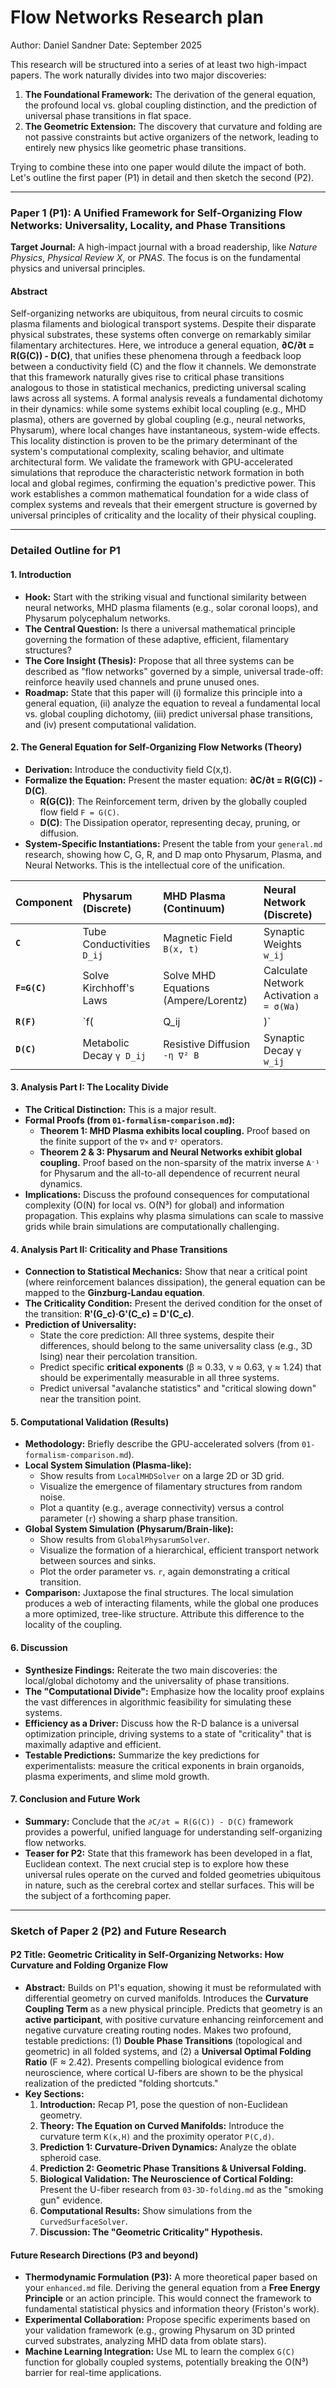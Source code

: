 # Flow Networks Research plan

Author: Daniel Sandner
Date: September 2025

This research will be structured into a series of at least two high-impact papers. The work naturally divides into two major discoveries:

1.  **The Foundational Framework:** The derivation of the general equation, the profound local vs. global coupling distinction, and the prediction of universal phase transitions in flat space.
2.  **The Geometric Extension:** The discovery that curvature and folding are not passive constraints but active organizers of the network, leading to entirely new physics like geometric phase transitions.

Trying to combine these into one paper would dilute the impact of both. Let's outline the first paper (P1) in detail and then sketch the second (P2).

---

### **Paper 1 (P1): A Unified Framework for Self-Organizing Flow Networks: Universality, Locality, and Phase Transitions**

**Target Journal:** A high-impact journal with a broad readership, like *Nature Physics*, *Physical Review X*, or *PNAS*. The focus is on the fundamental physics and universal principles.

#### **Abstract**

Self-organizing networks are ubiquitous, from neural circuits to cosmic plasma filaments and biological transport systems. Despite their disparate physical substrates, these systems often converge on remarkably similar filamentary architectures. Here, we introduce a general equation, **∂C/∂t = R(G(C)) - D(C)**, that unifies these phenomena through a feedback loop between a conductivity field (C) and the flow it channels. We demonstrate that this framework naturally gives rise to critical phase transitions analogous to those in statistical mechanics, predicting universal scaling laws across all systems. A formal analysis reveals a fundamental dichotomy in their dynamics: while some systems exhibit local coupling (e.g., MHD plasma), others are governed by global coupling (e.g., neural networks, Physarum), where local changes have instantaneous, system-wide effects. This locality distinction is proven to be the primary determinant of the system's computational complexity, scaling behavior, and ultimate architectural form. We validate the framework with GPU-accelerated simulations that reproduce the characteristic network formation in both local and global regimes, confirming the equation's predictive power. This work establishes a common mathematical foundation for a wide class of complex systems and reveals that their emergent structure is governed by universal principles of criticality and the locality of their physical coupling.

---

### **Detailed Outline for P1**

#### **1. Introduction**
*   **Hook:** Start with the striking visual and functional similarity between neural networks, MHD plasma filaments (e.g., solar coronal loops), and Physarum polycephalum networks.
*   **The Central Question:** Is there a universal mathematical principle governing the formation of these adaptive, efficient, filamentary structures?
*   **The Core Insight (Thesis):** Propose that all three systems can be described as "flow networks" governed by a simple, universal trade-off: reinforce heavily used channels and prune unused ones.
*   **Roadmap:** State that this paper will (i) formalize this principle into a general equation, (ii) analyze the equation to reveal a fundamental local vs. global coupling dichotomy, (iii) predict universal phase transitions, and (iv) present computational validation.

#### **2. The General Equation for Self-Organizing Flow Networks (Theory)**
*   **Derivation:** Introduce the conductivity field C(x,t).
*   **Formalize the Equation:** Present the master equation: **∂C/∂t = R(G(C)) - D(C)**.
    *   **R(G(C))**: The Reinforcement term, driven by the globally coupled flow field `F = G(C)`.
    *   **D(C)**: The Dissipation operator, representing decay, pruning, or diffusion.
*   **System-Specific Instantiations:** Present the table from your `general.md` research, showing how C, G, R, and D map onto Physarum, Plasma, and Neural Networks. This is the intellectual core of the unification.

| Component | Physarum (Discrete) | MHD Plasma (Continuum) | Neural Network (Discrete) |
| :--- | :--- | :--- | :--- |
| **`C`** | Tube Conductivities `D_ij` | Magnetic Field `B(x, t)` | Synaptic Weights `w_ij` |
| **`F=G(C)`**| Solve Kirchhoff's Laws | Solve MHD Equations (Ampere/Lorentz) | Calculate Network Activation `a = σ(Wa)` |
| **`R(F)`**| `f(|Q_ij|)` | `∇ × (v × B)` | `η a_i a_j` |
| **`D(C)`**| Metabolic Decay `γ D_ij` | Resistive Diffusion `-η ∇² B` | Synaptic Decay `γ w_ij` |

#### **3. Analysis Part I: The Locality Divide**
*   **The Critical Distinction:** This is a major result.
*   **Formal Proofs (from `01-formalism-comparison.md`):**
    *   **Theorem 1: MHD Plasma exhibits local coupling.** Proof based on the finite support of the `∇×` and `∇²` operators.
    *   **Theorem 2 & 3: Physarum and Neural Networks exhibit global coupling.** Proof based on the non-sparsity of the matrix inverse `A⁻¹` for Physarum and the all-to-all dependence of recurrent neural dynamics.
*   **Implications:** Discuss the profound consequences for computational complexity (O(N) for local vs. O(N³) for global) and information propagation. This explains why plasma simulations can scale to massive grids while brain simulations are computationally challenging.

#### **4. Analysis Part II: Criticality and Phase Transitions**
*   **Connection to Statistical Mechanics:** Show that near a critical point (where reinforcement balances dissipation), the general equation can be mapped to the **Ginzburg-Landau equation**.
*   **The Criticality Condition:** Present the derived condition for the onset of the transition: **R'(G_c)·G'(C_c) = D'(C_c)**.
*   **Prediction of Universality:**
    *   State the core prediction: All three systems, despite their differences, should belong to the same universality class (e.g., 3D Ising) near their percolation transition.
    *   Predict specific **critical exponents** (β ≈ 0.33, ν ≈ 0.63, γ ≈ 1.24) that should be experimentally measurable in all three systems.
    *   Predict universal "avalanche statistics" and "critical slowing down" near the transition point.

#### **5. Computational Validation (Results)**
*   **Methodology:** Briefly describe the GPU-accelerated solvers (from `01-formalism-comparison.md`).
*   **Local System Simulation (Plasma-like):**
    *   Show results from `LocalMHDSolver` on a large 2D or 3D grid.
    *   Visualize the emergence of filamentary structures from random noise.
    *   Plot a quantity (e.g., average connectivity) versus a control parameter (`r`) showing a sharp phase transition.
*   **Global System Simulation (Physarum/Brain-like):**
    *   Show results from `GlobalPhysarumSolver`.
    *   Visualize the formation of a hierarchical, efficient transport network between sources and sinks.
    *   Plot the order parameter vs. `r`, again demonstrating a critical transition.
*   **Comparison:** Juxtapose the final structures. The local simulation produces a web of interacting filaments, while the global one produces a more optimized, tree-like structure. Attribute this difference to the locality of the coupling.

#### **6. Discussion**
*   **Synthesize Findings:** Reiterate the two main discoveries: the local/global dichotomy and the universality of phase transitions.
*   **The "Computational Divide":** Emphasize how the locality proof explains the vast differences in algorithmic feasibility for simulating these systems.
*   **Efficiency as a Driver:** Discuss how the R-D balance is a universal optimization principle, driving systems to a state of "criticality" that is maximally adaptive and efficient.
*   **Testable Predictions:** Summarize the key predictions for experimentalists: measure the critical exponents in brain organoids, plasma experiments, and slime mold growth.

#### **7. Conclusion and Future Work**
*   **Summary:** Conclude that the `∂C/∂t = R(G(C)) - D(C)` framework provides a powerful, unified language for understanding self-organizing flow networks.
*   **Teaser for P2:** State that this framework has been developed in a flat, Euclidean context. The next crucial step is to explore how these universal rules operate on the curved and folded geometries ubiquitous in nature, such as the cerebral cortex and stellar surfaces. This will be the subject of a forthcoming paper.

---

### **Sketch of Paper 2 (P2) and Future Research**

#### **P2 Title: Geometric Criticality in Self-Organizing Networks: How Curvature and Folding Organize Flow**

*   **Abstract:** Builds on P1's equation, showing it must be reformulated with differential geometry on curved manifolds. Introduces the **Curvature Coupling Term** as a new physical principle. Predicts that geometry is an **active participant**, with positive curvature enhancing reinforcement and negative curvature creating routing nodes. Makes two profound, testable predictions: (1) **Double Phase Transitions** (topological and geometric) in all folded systems, and (2) a **Universal Optimal Folding Ratio** (F ≈ 2.42). Presents compelling biological evidence from neuroscience, where cortical U-fibers are shown to be the physical realization of the predicted "folding shortcuts."
*   **Key Sections:**
    1.  **Introduction:** Recap P1, pose the question of non-Euclidean geometry.
    2.  **Theory: The Equation on Curved Manifolds:** Introduce the curvature term `K(κ,H)` and the proximity operator `P(C,d)`.
    3.  **Prediction 1: Curvature-Driven Dynamics:** Analyze the oblate spheroid case.
    4.  **Prediction 2: Geometric Phase Transitions & Universal Folding.**
    5.  **Biological Validation: The Neuroscience of Cortical Folding:** Present the U-fiber research from `03-3D-folding.md` as the "smoking gun" evidence.
    6.  **Computational Results:** Show simulations from the `CurvedSurfaceSolver`.
    7.  **Discussion: The "Geometric Criticality" Hypothesis.**

#### **Future Research Directions (P3 and beyond)**

*   **Thermodynamic Formulation (P3):** A more theoretical paper based on your `enhanced.md` file. Deriving the general equation from a **Free Energy Principle** or an action principle. This would connect the framework to fundamental statistical physics and information theory (Friston's work).
*   **Experimental Collaboration:** Propose specific experiments based on your validation framework (e.g., growing Physarum on 3D printed curved substrates, analyzing MHD data from oblate stars).
*   **Machine Learning Integration:** Use ML to learn the complex `G(C)` function for globally coupled systems, potentially breaking the O(N³) barrier for real-time applications.

